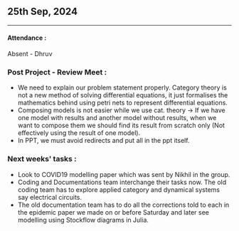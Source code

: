 ## 25th Sep, 2024
---
#### Attendance : 
 Absent - Dhruv 
### Post Project - Review Meet :
- We need to explain our problem statement properly. Category theory is not a new method of solving differential equations, it just formalises the mathematics behind using petri nets to represent differential equations.
- Composing models is not easier while we use cat. theory -> If we have one model with results and another model without results, when we want to compose them we should find its result from scratch only (Not effectively using the result of one model).
- In PPT, we must avoid redirects and put all in the ppt itself.
  
### Next weeks' tasks :
- Look to COVID19 modelling paper which was sent by Nikhil in the group.
- Coding and Documentations team interchange their tasks now. The old coding team has to explore applied category and dynamical systems say electrical circuits.
- The old documentation team has to do all the corrections told to each in the epidemic paper we made on or before Saturday and later see modelling using Stockflow diagrams in Julia.
